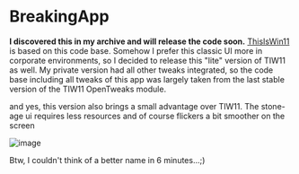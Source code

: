 # BreakingApp

**I discovered this in my archive and will release the code soon.**
[ThisIsWin11](https://github.com/builtbybel/ThisIsWin11/releases/tag/1.1.153) is based on this code base.
Somehow I prefer this classic UI more in corporate environments, so I decided to release this "lite" version of TIW11 as well. 
My private version had all other tweaks integrated, so the code base including all tweaks of this app was largely taken from the last stable version of the TIW11 OpenTweaks module.

and yes, this version also brings a small advantage over TIW11. The stone-age ui requires less resources and of course flickers a bit smoother on the screen

![image](https://user-images.githubusercontent.com/57478606/152999351-42eb1ee4-884a-4fb2-8257-30c769488aa6.png)

Btw, I couldn't think of a better name in 6 minutes...;)
